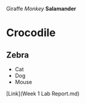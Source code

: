 Giraffe
*Monkey*
**Salamander**
# Crocodile
## Zebra
- Cat
- Dog
- Mouse

[Link](Week 1 Lab Report.md)
